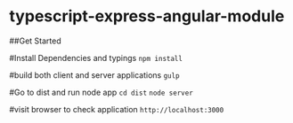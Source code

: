 # typescript-express-angular-module

##Get Started

#Install Dependencies and typings 
`npm install`

#build both client and server applications
`gulp`

#Go to dist and run node app
`cd dist`
`node server`

#visit browser to check application 
`http://localhost:3000`   
